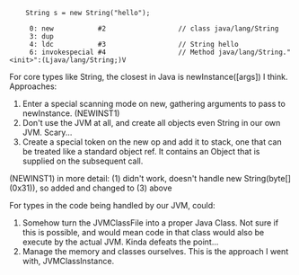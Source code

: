         String s = new String("hello");

         0: new           #2                  // class java/lang/String
         3: dup
         4: ldc           #3                  // String hello
         6: invokespecial #4                  // Method java/lang/String."<init>":(Ljava/lang/String;)V
         
For core types like String, the closest in Java is newInstance(\[args\]) I think.  Approaches:

1. Enter a special scanning mode on new, gathering arguments to pass to newInstance. (NEWINST1)
2. Don't use the JVM at all, and create all objects even String in our own JVM.  Scary...
3. Create a special token on the new op and add it to stack, one that can be treated like a standard object ref.  It contains an Object that is supplied on the subsequent <init> call.

(NEWINST1) in more detail:
(1) didn't work, doesn't handle new String(byte[] (0x31)), so added and changed to (3) above

For types in the code being handled by our JVM, could:

1. Somehow turn the JVMClassFile into a proper Java Class.  Not sure if this is possible, and would mean code in that class would also be execute by the actual JVM. Kinda defeats the point...
2. Manage the memory and classes ourselves.  This is the approach I went with, JVMClassInstance.
